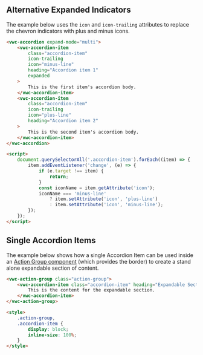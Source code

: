 ## Alternative Expanded Indicators

The example below uses the `icon` and `icon-trailing` attributes to replace the chevron indicators with plus and minus icons.

```html preview 260px
<vwc-accordion expand-mode="multi">
	<vwc-accordion-item
		class="accordion-item"
		icon-trailing
		icon="minus-line"
		heading="Accordion item 1"
		expanded
	>
		This is the first item's accordion body.
	</vwc-accordion-item>
	<vwc-accordion-item
		class="accordion-item"
		icon-trailing
		icon="plus-line"
		heading="Accordion item 2"
	>
		This is the second item's accordion body.
	</vwc-accordion-item>
</vwc-accordion>

<script>
	document.querySelectorAll('.accordion-item').forEach((item) => {
		item.addEventListener('change', (e) => {
			if (e.target !== item) {
				return;
			}
			const iconName = item.getAttribute('icon');
			iconName === 'minus-line'
				? item.setAttribute('icon', 'plus-line')
				: item.setAttribute('icon', 'minus-line');
		});
	});
</script>
```

## Single Accordion Items

The example below shows how a single Accordion Item can be used inside an [Action Group component](/components/action-group/) (which provides the border) to create a stand alone expandable section of content.

```html preview 160px
<vwc-action-group class="action-group">
	<vwc-accordion-item class="accordion-item" heading="Expandable Section">
		This is the content for the expandable section.
	</vwc-accordion-item>
</vwc-action-group>

<style>
	.action-group,
	.accordion-item {
		display: block;
		inline-size: 100%;
	}
</style>
```
